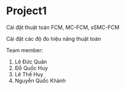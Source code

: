 # Project1
Cài đặt thuật toán FCM, MC-FCM, sSMC-FCM

Cài đặt các độ đo hiệu năng thuật toán

Team member:
1. Lê Đức Quân
2. Đỗ Quốc Huy
3. Lê Thế Huy
4. Nguyễn Quốc Khánh
